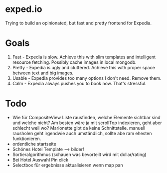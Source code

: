 # exped.io

Trying to build an opinionated, but fast and pretty frontend for Expedia.

# Goals

1. Fast - Expedia is slow. Achieve this with slim templates and intelligent resource fetching. Possibly cache images in local mongodb.
2. Pretty - Expedia is ugly and cluttered. Achieve this with proper space between text and big images.
3. Usable - Expedia provides too many options I don't need. Remove them.
4. Calm - Expedia always pushes you to book now. That's stressful.

# Todo

* Wie für CompositeView Liste rausfinden, welche Elemente sichtbar sind und welche nicht? Am besten wäre ja mit scrollTop indexieren, geht aber schlecht weil wo? Marionette gibt da keine Schnittstelle. manuell rausholen geht irgendwie auch umständlich, sollte abe ram ehesten funktionieren.
* ordentliche startseite
* Schönes Hotel Template --> bilder!
* Sortieralgorithmus (schauen was bevorteilt wird mit dollar/rating)
* Bei Hotel Auswahl Pin click
* Selectbox für ergebnisse aktualisieren wenn map pan